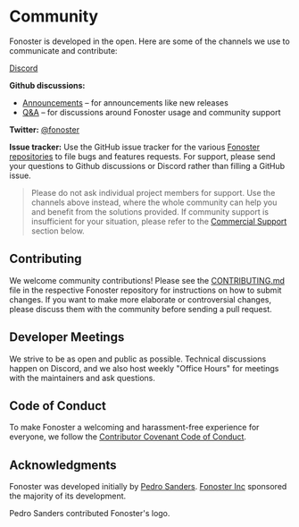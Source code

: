 # Community

Fonoster is developed in the open. Here are some of the channels we use to communicate and contribute:

[Discord](https://discord.gg/mpWSRUhG7e)

**Github discussions:**

- [Announcements](https://github.com/fonoster/fonoster/discussions/categories/announcements) – for announcements like new releases
- [Q&A](https://github.com/fonoster/fonoster/discussions/categories/q-a) – for discussions around Fonoster usage and community support

**Twitter:** [@fonoster](https://twitter.com/fonoster)

**Issue tracker:** Use the GitHub issue tracker for the various [Fonoster repositories](https://github.com/fonoster/) to file bugs and features requests. For support, please send your questions to Github discussions or Discord rather than filling a GitHub issue.

>Please do not ask individual project members for support. Use the channels above instead, where the whole community can help you and benefit from the solutions provided. If community support is insufficient for your situation, please refer to the [Commercial Support](/docs/support) section below.

## Contributing

We welcome community contributions! Please see the [CONTRIBUTING.md](https://github.com/fonoster/fonoster/blob/main/CONTRIBUTING.md) file in the respective Fonoster repository for instructions on how to submit changes. If you want to make more elaborate or controversial changes, please discuss them with the community before sending a pull request.

## Developer Meetings

We strive to be as open and public as possible. Technical discussions happen on Discord, and we also host weekly "Office Hours" for meetings with the maintainers and ask questions.

## Code of Conduct

To make Fonoster a welcoming and harassment-free experience for everyone, we follow the [Contributor Covenant Code of Conduct](https://github.com/fonoster/fonoster/blob/master/CODE_OF_CONDUCT.md).

## Acknowledgments

Fonoster was developed initially by [Pedro Sanders](https://github.com/psanders). [Fonoster Inc](https://fonoster.com) sponsored the majority of its development.

Pedro Sanders contributed Fonoster's logo.
